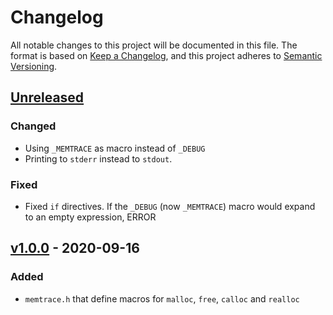 <!-- markdownlint-disable MD024 -->

# Changelog #

All notable changes to this project will be documented in this file.
The format is based on [Keep a Changelog](https://keepachangelog.com/en/1.0.0/),
and this project adheres to [Semantic Versioning](https://semver.org/spec/v2.0.0.html).

## [Unreleased] ##

[Unreleased]: https://github.com/mfederczuk/memtrace/compare/v1.0.0...develop

### Changed ###

* Using `_MEMTRACE` as macro instead of `_DEBUG`
* Printing to `stderr` instead to `stdout`.

### Fixed ###

* Fixed `if` directives. If the `_DEBUG` (now `_MEMTRACE`) macro would expand to
   an empty expression, ERROR

## [v1.0.0] - 2020-09-16 ##

[v1.0.0]: https://github.com/mfederczuk/memtrace/release/tags/v1.0.0

### Added ###

* `memtrace.h` that define macros for `malloc`, `free`, `calloc` and `realloc`

